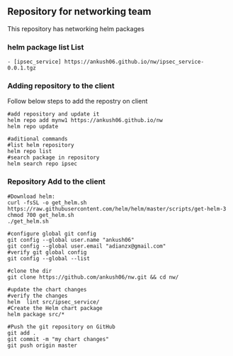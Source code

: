 ## Repository for networking team

This repository has networking helm packages 

### helm package list List
```
- [ipsec_service] https://ankush06.github.io/nw/ipsec_service-0.0.1.tgz 
```

### Adding repository to the client

Follow below steps to add the repostry on client
```
#add repository and update it
helm repo add mynw1 https://ankush06.github.io/nw
helm repo update

#aditional commands
#list helm repository 
helm repo list
#search package in repository
helm search repo ipsec
```
### Repository Add to the client
```
#Download helm:
curl -fsSL -o get_helm.sh https://raw.githubusercontent.com/helm/helm/master/scripts/get-helm-3
chmod 700 get_helm.sh
./get_helm.sh

#configure global git config
git config --global user.name "ankush06"
git config --global user.email "adianzx@gmail.com"
#verify git global config
git config --global --list

#clone the dir
git clone https://github.com/ankush06/nw.git && cd nw/

#update the chart changes
#verify the changes
helm  lint src/ipsec_service/
#Create the Helm chart package
helm package src/*

#Push the git repository on GitHub
git add . 
git commit -m "my chart changes"
git push origin master                                              

```


